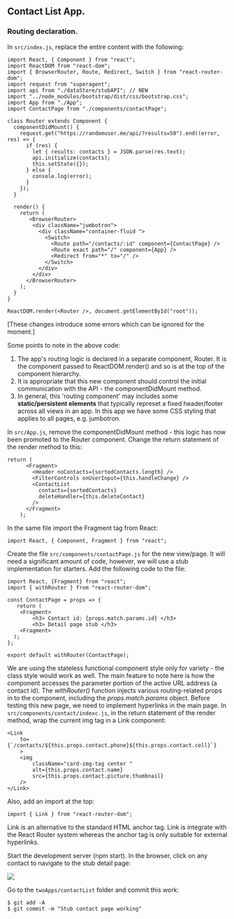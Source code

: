 ## Contact List App.

### Routing declaration.

In `src/index.js`, replace the entire content with the following:
~~~
import React, { Component } from "react";
import ReactDOM from "react-dom";
import { BrowserRouter, Route, Redirect, Switch } from "react-router-dom";
import request from "superagent";
import api from "./dataStore/stubAPI"; // NEW
import "../node_modules/bootstrap/dist/css/bootstrap.css";
import App from "./App";
import ContactPage from "./components/contactPage";

class Router extends Component {
  componentDidMount() {
    request.get("https://randomuser.me/api/?results=50").end((error, res) => {
      if (res) {
        let { results: contacts } = JSON.parse(res.text);
        api.initialize(contacts);
        this.setState({});
      } else {
        console.log(error);
      }
    });
  }

  render() {
    return (
       <BrowserRouter>
        <div className="jumbotron">
          <div className="container-fluid ">
            <Switch>
              <Route path="/contacts/:id" component={ContactPage} />
              <Route exact path="/" component={App} />
              <Redirect from="*" to="/" />
            </Switch>
          </div>
        </div>
      </BrowserRouter>
    );
  }
}

ReactDOM.render(<Router />, document.getElementById("root"));
~~~

[These changes introduce some errors which can be ignored for the moment.]

Some points to note in the above code:

1. The app's routing logic is declared in a separate component, Router. It is the component passed to ReactDOM.render() and so is at the top of the component hierarchy.
1. It is appropriate that this new component should control the initial communication with the API - the componentDidMount method.
1. In general, this 'routing component' may includes some __static/persistent elements__ that typically represet a fixed header/footer across all views in an app. In this app we have some CSS styling that applies to all pages, e.g. jumbotron.

In `src/App.js`, remove the componentDidMount method - this logic has now been promoted to the Router component. Change the return statement of the render method to this: 
~~~
return (
      <Fragment>
        <Header noContacts={sortedContacts.length} />
        <FilterControls onUserInput={this.handleChange} />
        <ContactList
          contacts={sortedContacts}
          deleteHandler={this.deleteContact}
        />
      </Fragment>
    );
~~~
In the same file import the Fragment tag from React:
~~~
import React, { Component, Fragment } from "react";
~~~
Create the file `src/components/contactPage.js` for the new view/page. It will need a significant amount of code, however, we will use a stub implementation for starters. Add the following code to the file:
~~~
import React, {Fragment} from "react";
import { withRouter } from "react-router-dom";

const ContactPage = props => {
   return (
    <Fragment>
        <h3> Contact id: {props.match.params.id} </h3>
        <h3> Detail page stub </h3>
    <Fragment>
  );
};

export default withRouter(ContactPage);
~~~
We are using the stateless functional component style only for variety - the class style would work as well.
The main feature to note here is how the component accesses the parameter portion of the active URL address (a contact id). The *withRouter()* function injects various routing-related props in to the component, including the *props.match.params* object. Before testing this new page, we need to implement hyperlinks in the main page. In `src/components/contact/indexc.js`, in the return statement of the render method, wrap the current img tag in a Link component:
~~~
<Link
    to={`/contacts/${this.props.contact.phone}${this.props.contact.cell}`}
    >
    <img
        className="card-img-tag center "
        alt={this.props.contact.name}
        src={this.props.contact.picture.thumbnail}
    />
</Link>
~~~
Also, add an import at the top:
~~~
import { Link } from "react-router-dom";
~~~
Link is an alternative to the standard HTML anchor tag. Link is integrate with the React Router system whereas the anchor tag is only suitable for external hyperlinks. 

Start the development server (npm start). In the browser, click on any contact to navigate to the stub detail page:

![][detailstub]

Go to the `twoApps/contactList` folder and commit this work:
~~~
$ git add -A
$ git commit -m "Stub contact page working"
~~~

[detailstub]: ./img/detailstub.png

